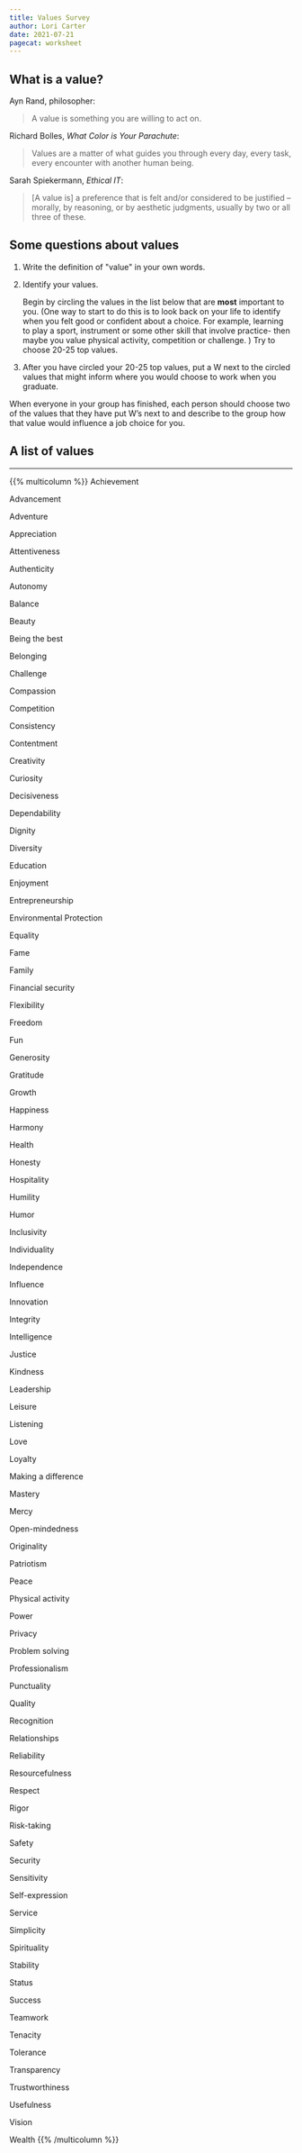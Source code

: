 ```yaml
---
title: Values Survey
author: Lori Carter
date: 2021-07-21
pagecat: worksheet
---
```



## What is a value?

Ayn Rand, philosopher:

> A value is something you are willing to act on.  


Richard Bolles, *What Color is Your Parachute*:

> Values are a matter of what guides you through every day, every task,
every encounter with another human being. 


Sarah Spiekermann, *Ethical IT*:

> [A value is] a preference that is felt and/or considered to be justified – morally,
by reasoning, or by aesthetic judgments, usually by two or all three of
these.  


## Some questions about values

1. Write the definition of "value" in your own words.

2. Identify your values. 

    Begin by circling the values in
the list below that are **most** important to you. (One way to start to
do this is to look back on your life to identify when you felt good or
confident about a choice. For example, learning to play a sport,
instrument or some other skill that involve practice- then maybe you
value physical activity, competition or challenge. ) Try to choose 20-25
top values.

3. After you have circled your 20-25 top values, put a W
next to the circled values that might inform where you would choose to
work when you graduate.

When everyone in your group has finished, each person should choose two
of the values that they have put W’s next to and describe to the group
how that value would influence a job choice for you.


## A list of values

---

{{% multicolumn %}}
Achievement

Advancement

Adventure

Appreciation

Attentiveness

Authenticity

Autonomy

Balance

Beauty

Being the best

Belonging

Challenge

Compassion

Competition

Consistency

Contentment

Creativity

Curiosity

Decisiveness

Dependability

Dignity

Diversity

Education

Enjoyment

Entrepreneurship

Environmental Protection

Equality

Fame

Family

Financial security

Flexibility

Freedom

Fun

Generosity

Gratitude

Growth

Happiness

Harmony

Health

Honesty

Hospitality

Humility

Humor

Inclusivity

Individuality  

Independence

Influence

Innovation

Integrity

Intelligence

Justice

Kindness

Leadership

Leisure

Listening

Love

Loyalty

Making a difference

Mastery

Mercy

Open-mindedness

Originality

Patriotism

Peace

Physical activity

Power

Privacy

Problem solving

Professionalism

Punctuality

Quality

Recognition

Relationships

Reliability

Resourcefulness

Respect

Rigor

Risk-taking

Safety

Security

Sensitivity

Self-expression

Service

Simplicity

Spirituality

Stability

Status

Success

Teamwork

Tenacity

Tolerance

Transparency

Trustworthiness

Usefulness

Vision

Wealth
{{% /multicolumn %}}

